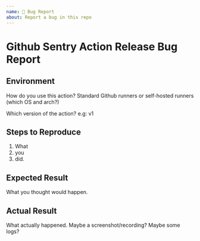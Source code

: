 ```yaml
---
name: 🐞 Bug Report
about: Report a bug in this repo
---
```

# Github Sentry Action Release Bug Report

## Environment

How do you use this action?
Standard Github runners or self-hosted runners (which OS and arch?)

Which version of the action?
e.g: v1

## Steps to Reproduce

1. What
2. you
3. did.

## Expected Result

What you thought would happen.

## Actual Result

What actually happened. Maybe a screenshot/recording? Maybe some logs?
